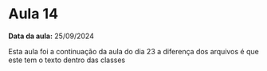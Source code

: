 # Aula 14

**Data da aula:** 25/09/2024

Esta aula foi a continuação da aula do dia 23 a diferença dos arquivos é que este tem o texto dentro das classes


